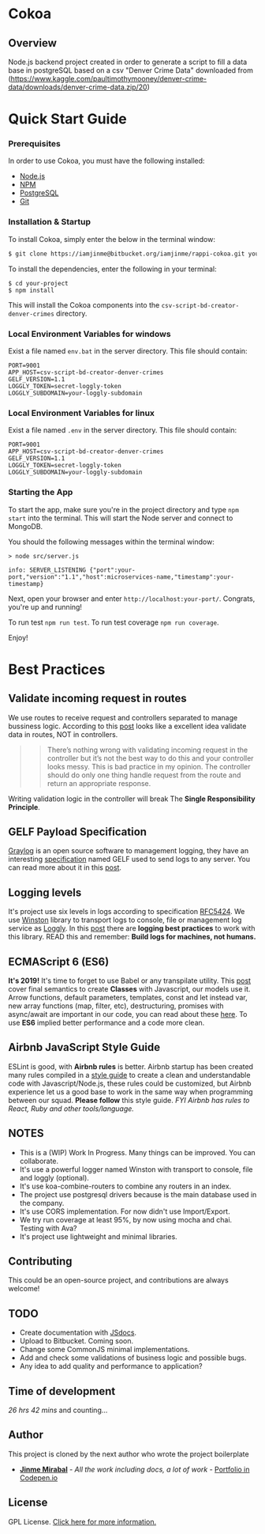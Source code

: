 # Cokoa

## Overview

Node.js backend project created in order to generate a script to fill a data base in postgreSQL based on a csv "Denver Crime Data"
downloaded from (https://www.kaggle.com/paultimothymooney/denver-crime-data/downloads/denver-crime-data.zip/20)

# Quick Start Guide

### Prerequisites

In order to use Cokoa, you must have the following installed:

- [Node.js](https://nodejs.org/)
- [NPM](https://nodejs.org/)
- [PostgreSQL](https://www.postgresql.org/)
- [Git](https://git-scm.com/)

### Installation & Startup

To install Cokoa, simply enter the below in the terminal window:

```bash
$ git clone https://iamjinme@bitbucket.org/iamjinme/rappi-cokoa.git your-project
```

To install the dependencies, enter the following in your terminal:

```
$ cd your-project
$ npm install
```

This will install the Cokoa components into the `csv-script-bd-creator-denver-crimes` directory.

### Local Environment Variables for windows

Exist a file named `env.bat` in the server directory. This file should contain:

```
PORT=9001
APP_HOST=csv-script-bd-creator-denver-crimes
GELF_VERSION=1.1
LOGGLY_TOKEN=secret-loggly-token
LOGGLY_SUBDOMAIN=your-loggly-subdomain
```

### Local Environment Variables for linux

Exist a file named `.env` in the server directory. This file should contain:

```
PORT=9001
APP_HOST=csv-script-bd-creator-denver-crimes
GELF_VERSION=1.1
LOGGLY_TOKEN=secret-loggly-token
LOGGLY_SUBDOMAIN=your-loggly-subdomain
```

### Starting the App

To start the app, make sure you're in the project directory and type `npm start` into the terminal. This will start the Node server and connect to MongoDB.

You should the following messages within the terminal window:

```
> node src/server.js

info: SERVER_LISTENING {"port":your-port,"version":"1.1","host":microservices-name,"timestamp":your-timestamp}
```

Next, open your browser and enter `http://localhost:your-port/`. Congrats, you're up and running!

To run test `npm run test`.
To run test coverage `npm run coverage`.

Enjoy!

# Best Practices

## Validate incoming request in routes

We use routes to receive request and controllers separated to manage bussiness logic. According to this [post](https://medium.com/@kamerk22/the-smart-way-to-handle-request-validation-in-laravel-5e8886279271) looks like a excellent idea validate data in routes, NOT in controllers.

>> There’s nothing wrong with validating incoming request in the controller but it’s not the best way to do this and your controller looks messy. This is bad practice in my opinion. The controller should do only one thing handle request from the route and return an appropriate response.

Writing validation logic in the controller will break The **Single Responsibility Principle**. 

## GELF Payload Specification

[Graylog](https://www.graylog.org/) is an open source software to management logging, they have an interesting [specification](http://docs.graylog.org/en/3.0/pages/gelf.html) named GELF used to send logs to any server. You can read more about it in this [post](https://jpetazzo.github.io/2017/01/20/docker-logging-gelf/).

## Logging levels

It's project use six levels in logs according to specification [RFC5424](https://tools.ietf.org/html/rfc5424). We use [Winston](https://github.com/winstonjs/winston) library to transport logs to console, file or management log service as [Loggly](https://www.loggly.com/). In this [post](https://stackify.com/winston-logging-tutorial/) there are **logging best practices** to work with this library. READ this and remember: **Build logs for machines, not humans.**

## ECMAScript 6 (ES6)

**It's 2019!** It's time to forget to use Babel or any transpilate utility. This [post](http://2ality.com/2015/02/es6-classes-final.html) cover final semantics to create **Classes** with Javascript, our models use it. Arrow functions, default parameters, templates, const and let instead var, new array functions (map, filter, etc), destructuring, promises with async/await are important in our code, you can read about these [here](https://www.lifewire.com/best-javascript-es6-features-4579821). To use **ES6** implied better performance and a code more clean.

## Airbnb JavaScript Style Guide

ESLint is good, with **Airbnb rules** is better. Airbnb startup has been created many rules compiled in a [style guide](https://github.com/airbnb/javascript) to create a clean and understandable code with Javascript/Node.js, these rules could be customized, but Airbnb experience let us a good base to work in the same way when programming between our squad. **Please follow** this style guide. *FYI Airbnb has rules to React, Ruby and other tools/language.*

## NOTES

- This is a (WIP) Work In Progress. Many things can be improved. You can collaborate.
- It's use a powerful logger named Winston with transport to console, file and loggly (optional).
- It's use koa-combine-routers to combine any routers in an index.
- The project use postgresql drivers because is the main database used in the company.
- It's use CORS implementation. For now didn't use Import/Export.
- We try run coverage at least 95%, by now using mocha and chai. Testing with Ava?
- It's project use lightweight and minimal libraries.

## Contributing

This could be an open-source project, and contributions are always welcome!

## TODO

- Create documentation with [JSdocs](http://usejsdoc.org/).
- Upload to Bitbucket. Coming soon.
- Change some CommonJS minimal implementations.
- Add and check some validations of business logic and possible bugs.
- Any idea to add quality and performance to application?

## Time of development
*26 hrs 42 mins* and counting...

## Author

This project is cloned by the next author who wrote the project boilerplate

* [**Jinme Mirabal**](https://rappiplus.slack.com/messages/DKADP79HB) - *All the work including docs, a lot of work* - [Portfolio in Codepen.io](https://codepen.io/mirabalj/pens/popular/)

## License

GPL License. [Click here for more information.](LICENSE)